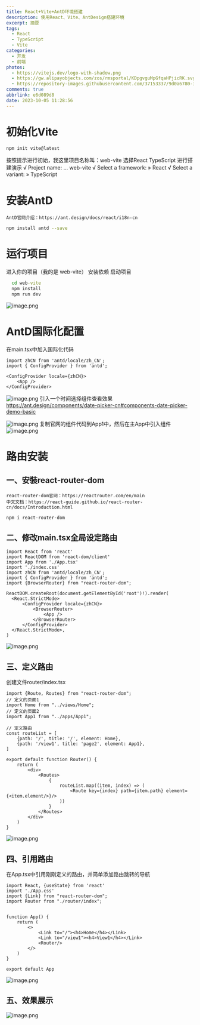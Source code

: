 ```yaml
---
title: React+Vite+AntD环境搭建
description: 使用React、Vite、AntDesign搭建环境
excerpt: 摘要
tags:
  - React
  - TypeScript
  - Vite
categories:
  - 开发
  - 前端
photos:
  - https://vitejs.dev/logo-with-shadow.png
  - https://gw.alipayobjects.com/zos/rmsportal/KDpgvguMpGfqaHPjicRK.svg
  - https://repository-images.githubusercontent.com/37153337/9d0a6780-394a-11eb-9fd1-6296a684b124
comments: true
abbrlink: e6d089d8
date: 2023-10-05 11:28:56
---
```


# 初始化Vite
```sh
npm init vite@latest
```
按照提示进行初始，我这里项目名称叫：web-vite  选择React TypeScript 进行搭建演示
√ Project name: ... web-vite
√ Select a framework: » React
√ Select a variant: » TypeScript

# 安装AntD
	AntD官网介绍：https://ant.design/docs/react/i18n-cn

```sh
npm install antd --save
```

# 运行项目
进入你的项目（我的是 web-vite）
安装依赖
启动项目
```cmd
  cd web-vite
  npm install
  npm run dev
```
![image.png](https://yjl-img.oss-cn-beijing.aliyuncs.com/_post/20231005113525.png)

# AntD国际化配置

在main.tsx中加入国际化代码
```tsx
import zhCN from 'antd/locale/zh_CN';  
import { ConfigProvider } from 'antd';
```

```tsx
<ConfigProvider locale={zhCN}>  
    <App />
</ConfigProvider>
```

![image.png](https://yjl-img.oss-cn-beijing.aliyuncs.com/_post/20231005114718.png)
引入一个时间选择组件查看效果
https://ant.design/components/date-picker-cn#components-date-picker-demo-basic

![image.png](https://yjl-img.oss-cn-beijing.aliyuncs.com/_post/20231005114756.png)
复制官网的组件代码到App1中，然后在主App中引入组件
![image.png](https://yjl-img.oss-cn-beijing.aliyuncs.com/_post/20231005114910.png)

# 路由安装
## 一、安裝react-router-dom
	react-router-dom官网：https://reactrouter.com/en/main
	中文文档：https://react-guide.github.io/react-router-cn/docs/Introduction.html
	
```sh
npm i react-router-dom
```
## 二、修改main.tsx全局设定路由
```tsx
import React from 'react'  
import ReactDOM from 'react-dom/client'  
import App from './App.tsx'  
import './index.css'  
import zhCN from 'antd/locale/zh_CN';  
import { ConfigProvider } from 'antd';  
import {BrowserRouter} from "react-router-dom";  
  
ReactDOM.createRoot(document.getElementById('root')!).render(  
  <React.StrictMode>  
      <ConfigProvider locale={zhCN}>  
          <BrowserRouter>  
              <App />  
          </BrowserRouter>  
      </ConfigProvider>  
  </React.StrictMode>,  
)
```
![image.png](https://yjl-img.oss-cn-beijing.aliyuncs.com/_post/20231005154840.png)
## 三、定义路由
创建文件router/index.tsx
```tsx
import {Route, Routes} from "react-router-dom";  
// 定义的页面1
import Home from "../views/Home";  
// 定义的页面2
import App1 from "../apps/App1";  
  
// 定义路由  
const routeList = [  
    {path: '/', title: '/', element: Home},  
    {path: '/view1', title: 'page2', element: App1},  
]  
  
export default function Router() {  
    return (  
        <div>  
            <Routes>  
                {  
                    routeList.map((item, index) => (  
                        <Route key={index} path={item.path} element={<item.element/>}/>  
                    ))  
                }  
            </Routes>  
        </div>  
    )  
}
```
![image.png](https://yjl-img.oss-cn-beijing.aliyuncs.com/_post/20231005155026.png)
## 四、引用路由
在App.tsx中引用刚刚定义的路由，并简单添加路由跳转的导航
```tsx
import React, {useState} from 'react'  
import './App.css'  
import {Link} from "react-router-dom";  
import Router from "./router/index";  
  
  
function App() {  
    return (  
        <>  
            <Link to="/"><h4>Home</h4></Link>  
            <Link to="/view1"><h4>View1</h4></Link>  
            <Router/>  
        </>  
    )  
}  
  
export default App
```
![image.png](https://yjl-img.oss-cn-beijing.aliyuncs.com/_post/20231005155147.png)
## 五、效果展示
![image.png](https://yjl-img.oss-cn-beijing.aliyuncs.com/_post/20231005155330.png)
